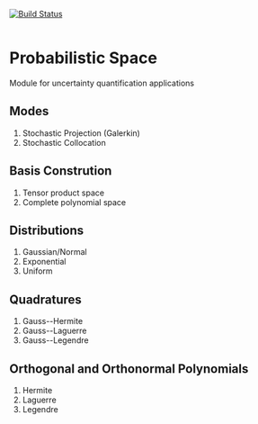[![Build Status](https://travis-ci.org/komahanb/pchaos.svg?branch=master)](https://travis-ci.org/komahanb/pchaos)

<object data="https://github.com/komahanb/pchaos/tree/master/docs/sgm.png" type="application/pdf" width="700px" height="700px">
    <embed src="https://github.com/komahanb/pchaos/tree/master/docs/sgm.png"> </embed>
</object>

# Probabilistic Space

Module for uncertainty quantification applications

## Modes
1. Stochastic Projection (Galerkin)
2. Stochastic Collocation

## Basis Constrution
1. Tensor product space
2. Complete polynomial space

## Distributions
1. Gaussian/Normal
2. Exponential 
3. Uniform

## Quadratures
1. Gauss--Hermite
2. Gauss--Laguerre
3. Gauss--Legendre

## Orthogonal and Orthonormal Polynomials
1. Hermite
2. Laguerre
3. Legendre
